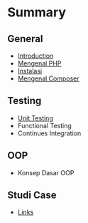# Summary

## General
* [Introduction](README.md)
* [Mengenal PHP](mengenal-php.md)
* [Instalasi](id/README.md)
* [Mengenal Composer](mengenal-composer.md)

## Testing
* [Unit Testing](unit-testing.md)
* Functional Testing
* Continues Integration

## OOP
* Konsep Dasar OOP

## Studi Case
* [Links](links.md)

